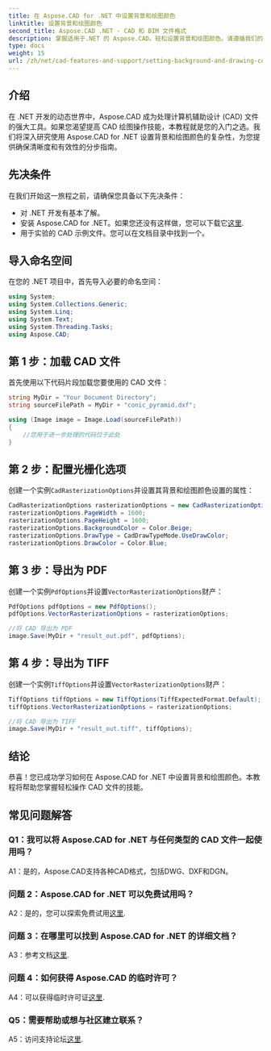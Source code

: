 ```yaml
---
title: 在 Aspose.CAD for .NET 中设置背景和绘图颜色
linktitle: 设置背景和绘图颜色
second_title: Aspose.CAD .NET - CAD 和 BIM 文件格式
description: 掌握适用于.NET 的 Aspose.CAD。轻松设置背景和绘图颜色。请遵循我们的分步指南。
type: docs
weight: 15
url: /zh/net/cad-features-and-support/setting-background-and-drawing-colors/
---
```

## 介绍

在 .NET 开发的动态世界中，Aspose.CAD 成为处理计算机辅助设计 (CAD) 文件的强大工具。如果您渴望提高 CAD 绘图操作技能，本教程就是您的入门之选。我们将深入研究使用 Aspose.CAD for .NET 设置背景和绘图颜色的复杂性，为您提供确保清晰度和有效性的分步指南。

## 先决条件

在我们开始这一旅程之前，请确保您具备以下先决条件：

- 对 .NET 开发有基本了解。
- 安装 Aspose.CAD for .NET。如果您还没有这样做，您可以下载它[这里](https://releases.aspose.com/cad/net/).
- 用于实验的 CAD 示例文件。您可以在文档目录中找到一个。

## 导入命名空间

在您的 .NET 项目中，首先导入必要的命名空间：

```csharp
using System;
using System.Collections.Generic;
using System.Linq;
using System.Text;
using System.Threading.Tasks;
using Aspose.CAD;
```

## 第 1 步：加载 CAD 文件

首先使用以下代码片段加载您要使用的 CAD 文件：

```csharp
string MyDir = "Your Document Directory";
string sourceFilePath = MyDir + "conic_pyramid.dxf";

using (Image image = Image.Load(sourceFilePath))
{
    //您用于进一步处理的代码位于此处
}
```

## 第 2 步：配置光栅化选项

创建一个实例`CadRasterizationOptions`并设置其背景和绘图颜色设置的属性：

```csharp
CadRasterizationOptions rasterizationOptions = new CadRasterizationOptions();
rasterizationOptions.PageWidth = 1600;
rasterizationOptions.PageHeight = 1600;
rasterizationOptions.BackgroundColor = Color.Beige;
rasterizationOptions.DrawType = CadDrawTypeMode.UseDrawColor;
rasterizationOptions.DrawColor = Color.Blue;
```

## 第 3 步：导出为 PDF

创建一个实例`PdfOptions`并设置`VectorRasterizationOptions`财产：

```csharp
PdfOptions pdfOptions = new PdfOptions();
pdfOptions.VectorRasterizationOptions = rasterizationOptions;

//将 CAD 导出为 PDF
image.Save(MyDir + "result_out.pdf", pdfOptions);
```

## 第 4 步：导出为 TIFF

创建一个实例`TiffOptions`并设置`VectorRasterizationOptions`财产：

```csharp
TiffOptions tiffOptions = new TiffOptions(TiffExpectedFormat.Default);
tiffOptions.VectorRasterizationOptions = rasterizationOptions;

//将 CAD 导出为 TIFF
image.Save(MyDir + "result_out.tiff", tiffOptions);
```

## 结论

恭喜！您已成功学习如何在 Aspose.CAD for .NET 中设置背景和绘图颜色。本教程将帮助您掌握轻松操作 CAD 文件的技能。

## 常见问题解答

### Q1：我可以将 Aspose.CAD for .NET 与任何类型的 CAD 文件一起使用吗？

A1：是的，Aspose.CAD支持各种CAD格式，包括DWG、DXF和DGN。

### 问题 2：Aspose.CAD for .NET 可以免费试用吗？

 A2：是的，您可以探索免费试用[这里](https://releases.aspose.com/).

### 问题 3：在哪里可以找到 Aspose.CAD for .NET 的详细文档？

 A3：参考文档[这里](https://reference.aspose.com/cad/net/).

### 问题 4：如何获得 Aspose.CAD 的临时许可？

 A4：可以获得临时许可证[这里](https://purchase.aspose.com/temporary-license/).

### Q5：需要帮助或想与社区建立联系？

 A5：访问支持论坛[这里](https://forum.aspose.com/c/cad/19).
